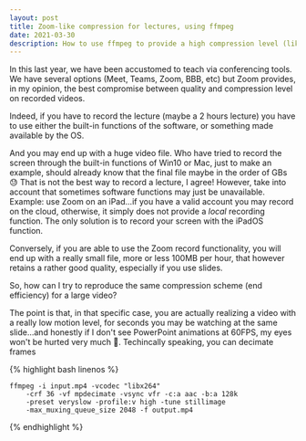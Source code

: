 ```yaml
---
layout: post
title: Zoom-like compression for lectures, using ffmpeg
date: 2021-03-30
description: How to use ffmpeg to provide a high compression level (like in Zoom) for lectures
---
```


In this last year, we have been accustomed to teach via conferencing tools.
We have several options (Meet, Teams, Zoom, BBB, etc) but Zoom provides, in my opinion, the best compromise between quality and compression level on recorded videos.

Indeed, if you have to record the lecture (maybe a 2 hours lecture) you have to use either the built-in functions of the software, or something made available by the OS.

And you may end up with a huge video file.
Who have tried to record the screen through the built-in functions of Win10 or Mac, just to make an example, should already know that the final file maybe in the order of GBs :sweat:
That is not the best way to record a lecture, I agree!
However, take into account that sometimes software functions may just be unavailable. Example: use Zoom on an iPad...if you have a valid account you may record on the cloud, otherwise, it simply does not provide a _local_ recording function. The only solution is to record your screen with the iPadOS function.

Conversely, if you are able to use the Zoom record functionality, you will end up with a really small file, more or less 100MB per hour, that however retains a rather good quality, especially if you use slides.

So, how can I try to reproduce the same compression scheme (end efficiency) for a large video?

The point is that, in that specific case, you are actually realizing a video with a really low motion level, for seconds you may be watching at the same slide...and honestly if I don't see PowerPoint animations at 60FPS, my eyes won't be hurted very much :rofl:.
Techincally speaking, you can decimate frames

<!-- 
{% raw  %}
{% highlight c++ linenos %}  <br/> code code code <br/> {% endhighlight %}
{% endraw %}

The keyword `linenos` triggers display of line numbers.
Produces something like this: -->

{% highlight bash linenos %}

    ffmpeg -i input.mp4 -vcodec "libx264" 
        -crf 36 -vf mpdecimate -vsync vfr -c:a aac -b:a 128k 
        -preset veryslow -profile:v high -tune stillimage 
        -max_muxing_queue_size 2048 -f output.mp4

{% endhighlight %}
